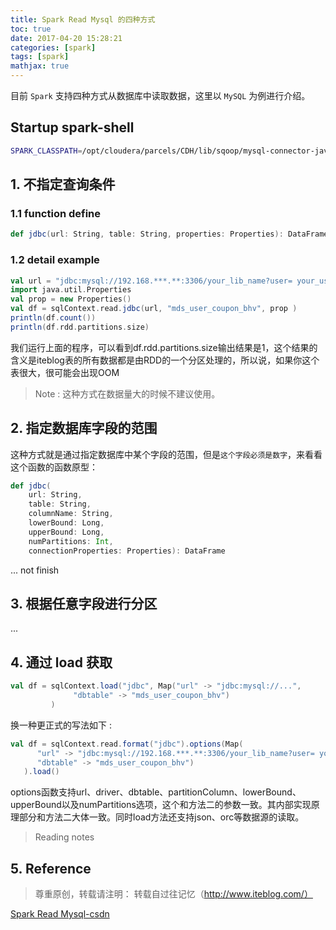```yaml
---
title: Spark Read Mysql 的四种方式
toc: true
date: 2017-04-20 15:28:21
categories: [spark]
tags: [spark]
mathjax: true
---
```


目前 `Spark` 支持四种方式从数据库中读取数据，这里以 `MySQL` 为例进行介绍。

<!-- more -->

## Startup spark-shell

```bash
SPARK_CLASSPATH=/opt/cloudera/parcels/CDH/lib/sqoop/mysql-connector-java-5.1.40.jar spark-shell
```

## 1. 不指定查询条件

### 1.1 function define

```scala
def jdbc(url: String, table: String, properties: Properties): DataFrame
```

### 1.2 detail example

```scala
val url = "jdbc:mysql://192.168.***.**:3306/your_lib_name?user= your_username&password=your_password"
import java.util.Properties
val prop = new Properties()
val df = sqlContext.read.jdbc(url, "mds_user_coupon_bhv", prop )
println(df.count())
println(df.rdd.partitions.size)
```

我们运行上面的程序，可以看到df.rdd.partitions.size输出结果是1，这个结果的含义是iteblog表的所有数据都是由RDD的一个分区处理的，所以说，如果你这个表很大，很可能会出现OOM

> Note : 这种方式在数据量大的时候不建议使用。

## 2. 指定数据库字段的范围

这种方式就是通过指定数据库中某个字段的范围，但是`这个字段必须是数字`，来看看这个函数的函数原型：

```scala
def jdbc(
    url: String,
    table: String,
    columnName: String,
    lowerBound: Long,
    upperBound: Long,
    numPartitions: Int,
    connectionProperties: Properties): DataFrame
```

... not finish

## 3. 根据任意字段进行分区

...

## 4. 通过 load 获取

```scala
val df = sqlContext.load("jdbc", Map("url" -> "jdbc:mysql://...", 
              "dbtable" -> "mds_user_coupon_bhv")
         )
```

换一种更正式的写法如下 :

```scala
val df = sqlContext.read.format("jdbc").options(Map(
      "url" -> "jdbc:mysql://192.168.***.**:3306/your_lib_name?user= your_username&password=your_password",
      "dbtable" -> "mds_user_coupon_bhv")
   ).load()
```

options函数支持url、driver、dbtable、partitionColumn、lowerBound、upperBound以及numPartitions选项，这个和方法二的参数一致。其内部实现原理部分和方法二大体一致。同时load方法还支持json、orc等数据源的读取。

> Reading notes

## 5. Reference

> 尊重原创，转载请注明： 转载自过往记忆（http://www.iteblog.com/） 

[Spark Read Mysql-csdn][1]

[1]: http://blog.csdn.net/mlljava1111/article/details/50432569
